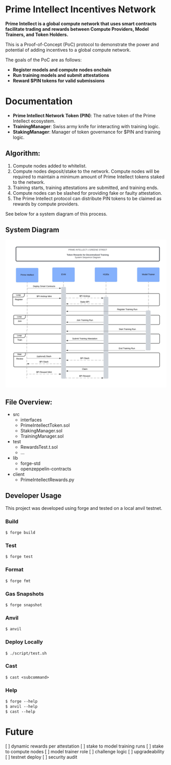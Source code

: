 # Prime Intellect Incentives Network

**Prime Intellect is a global compute network that uses smart contracts facilitate trading and rewards between Compute Providers, Model Trainers, and Token Holders.**

This is a Proof-of-Concept (PoC) protocol to demonstrate the power and potential of adding incentives to a global compute network.

The goals of the PoC are as follows:

-   **Register models and compute nodes onchain**
-   **Run training models and submit attestations**
-   **Reward $PIN tokens for valid submissions**

# Documentation

-   **Prime Intellect Network Token (PIN)**: The native token of the Prime Intellect ecosystem.
-   **TrainingManager**: Swiss army knife for interacting with training logic. 
-   **StakingManager**: Manager of token governance for $PIN and training logic.

## Algorithm:

1. Compute nodes added to whitelist.
2. Compute nodes deposit/stake to the network. Compute nodes will be required to maintain a minimum amount of Prime Intellect tokens staked to the network.
3. Training starts, training attestations are submitted, and training ends.
4. Compute nodes can be slashed for providing fake or faulty attestation.
5. The Prime Intellect protocol can distribute PIN tokens to be claimed as rewards by compute providers.

See below for a system diagram of this process.

## System Diagram

![systemDiagram](./documentation/systemDiagram.jpg)

## File Overview:

- src
  - interfaces
  - PrimeIntellectToken.sol
  - StakingManager.sol
  - TrainingManager.sol
- test
  - RewardsTest.t.sol
  - ...
- lib
  - forge-std
  - openzeppelin-contracts
- client
  - PrimeIntellectRewards.py

## Developer Usage

This project was developed using forge and tested on a local anvil testnet.

### Build

```shell
$ forge build
```

### Test

```shell
$ forge test
```

### Format

```shell
$ forge fmt
```

### Gas Snapshots

```shell
$ forge snapshot
```

### Anvil

```shell
$ anvil
```

### Deploy Locally

```shell
$ ./script/test.sh
```

### Cast

```shell
$ cast <subcommand>
```

### Help

```shell
$ forge --help
$ anvil --help
$ cast --help
```

# Future

[ ] dynamic rewards per attestation
[ ] stake to model training runs
[ ] stake to compute nodes
[ ] model trainer role
[ ] challenge logic
[ ] upgradeability
[ ] testnet deploy
[ ] security audit
